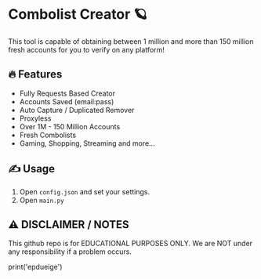 # Combolist Creator 🪐
This tool is capable of obtaining between 1 million and more than 150 million fresh accounts for you to verify on any platform!

## 🔥 Features
- Fully Requests Based Creator
- Accounts Saved (email:pass)
- Auto Capture / Duplicated Remover
- Proxyless
- Over 1M - 150 Million Accounts
- Fresh Combolists
- Gaming, Shopping, Streaming and more...

## ✍️ Usage
1. Open `config.json` and set your settings.
2. Open `main.py`

## ⚠️ DISCLAIMER / NOTES
This github repo is for EDUCATIONAL PURPOSES ONLY. We are NOT under any responsibility if a problem occurs.

print('epdueige')